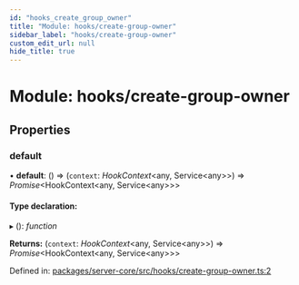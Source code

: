 ```yaml
---
id: "hooks_create_group_owner"
title: "Module: hooks/create-group-owner"
sidebar_label: "hooks/create-group-owner"
custom_edit_url: null
hide_title: true
---
```


# Module: hooks/create-group-owner

## Properties

### default

• **default**: () => (`context`: *HookContext*<any, Service<any\>\>) => *Promise*<HookContext<any, Service<any\>\>\>

#### Type declaration:

▸ (): *function*

**Returns:** (`context`: *HookContext*<any, Service<any\>\>) => *Promise*<HookContext<any, Service<any\>\>\>

Defined in: [packages/server-core/src/hooks/create-group-owner.ts:2](https://github.com/xr3ngine/xr3ngine/blob/2d83606b6/packages/server-core/src/hooks/create-group-owner.ts#L2)
